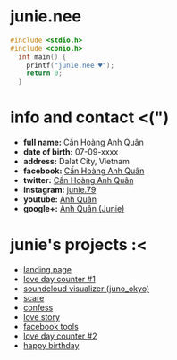 # junie.nee

```c
#include <stdio.h>
#include <conio.h>
  int main() {
    printf("junie.nee ♥");
    return 0;
  }
```

# [](#info-and-contact-)info and contact <(")

- **full name:** Cấn Hoàng Anh Quân
- **date of birth:** 07-09-xxxx
- **address:** Dalat City, Vietnam
- **facebook:** [Cấn Hoàng Anh Quân](https://www.facebook.com/junie.deeptry)
- **twitter:** [Cấn Hoàng Anh Quân](https://twitter.com/anhquancanhoang)
- **instagram:** [junie.79](https://www.instagram.com/junie.79/)
- **youtube:** [Anh Quân](https://www.youtube.com/channel%2FUCMvsAzrhy7_17nuQAPp8_nA%2F)
- **google+:** [Anh Quân (Junie)](https://plus.google.com/u/0/102479544213832178614)

# [](#junies-projects-)junie's projects :<

- [landing page](https://junie79.github.io/landing)
- [love day counter #1](https://junie79.github.io/lovedays)
- [soundcloud visualizer (juno_okyo)](https://junie79.github.io/soundcloud)
- [scare](https://junie79.github.io/daoma)
- [confess](https://junie79.github.io/totinh)
- [love story](https://junie79.github.io/lovestory)
- [facebook tools](https://junie79.github.io/facebooktools)
- [love day counter #2](https://junie79.github.io/love)
- [happy birthday](https://junie79.github.io/sinhnhat)
